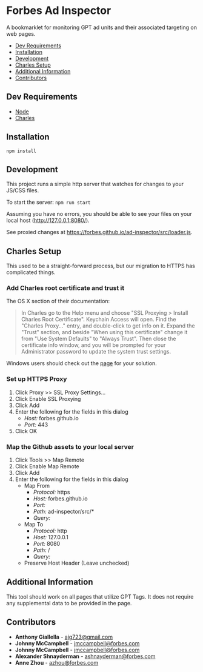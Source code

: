 # Forbes Ad Inspector

A bookmarklet for monitoring GPT ad units and their associated targeting on web pages.

* [Dev Requirements](#dev-requirements)
* [Installation](#installation)
* [Development](#development)
* [Charles Setup](#charles-setup)
* [Additional Information](#additional-information)
* [Contributors](#contributors)

## Dev Requirements
- [Node](https://nodejs.org/en/)
- [Charles](https://www.charlesproxy.com/)

## Installation
`npm install`

## Development
This project runs a simple http server that watches for changes to your JS/CSS files.

To start the server:
`npm run start`

Assuming you have no errors, you should be able to see your files on your local host (http://127.0.0.1:8080/).

See proxied changes at https://forbes.github.io/ad-inspector/src/loader.js.

## Charles Setup
This used to be a straight-forward process, but our migration to HTTPS has complicated things.

### Add Charles root certificate and trust it
The OS X section of their documentation:

> In Charles go to the Help menu and choose "SSL Proxying > Install Charles Root Certificate". Keychain Access will open. Find the "Charles Proxy..." entry, and double-click to get info on it. Expand the "Trust" section, and beside "When using this certificate" change it from "Use System Defaults" to "Always Trust". Then close the certificate info window, and you will be prompted for your Administrator password to update the system trust settings.

Windows users should check out the [page](https://www.charlesproxy.com/documentation/using-charles/ssl-certificates/) for your solution.

### Set up HTTPS Proxy
1. Click Proxy >> SSL Proxy Settings...
2. Click Enable SSL Proxying
3. Click Add
4. Enter the following for the fields in this dialog
    - *Host:* forbes.github.io
    - *Port:* 443
5. Click OK

### Map the Github assets to your local server
1. Click Tools >> Map Remote
2. Click Enable Map Remote
3. Click Add
4. Enter the following for the fields in this dialog
    - Map From
      - *Protocol:* https
      - *Host:* forbes.github.io
      - *Port:*
      - *Path:* ad-inspector/src/*
      - *Query:*
    - Map To
      - *Protocol:* http
      - *Host:* 127.0.0.1
      - *Port:* 8080
      - *Path:* /
      - *Query:*
    - Preserve Host Header (Leave unchecked)

## Additional Information
This tool should work on all pages that utilize GPT Tags. It does not require any supplemental data to be provided in the page.

## Contributors
* **Anthony Giallella** - ajg723@gmail.com
* **Johnny McCampbell** - jmccampbell@forbes.com
* **Johnny McCampbell** - jmccampbell@forbes.com
* **Alexander Shnayderman** - ashnayderman@forbes.com
* **Anne Zhou** - azhou@forbes.com
